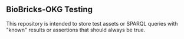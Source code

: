 ## BioBricks-OKG Testing ##

This repository is intended to store test assets or SPARQL queries with "known" results or assertions that should always be true.
